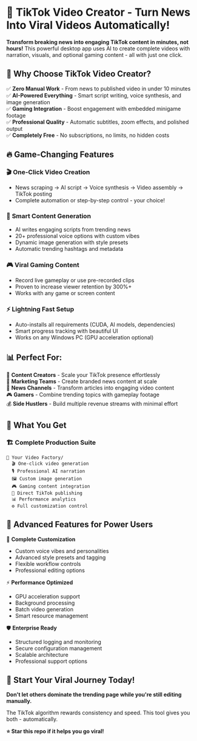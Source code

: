 # 🚀 TikTok Video Creator - Turn News Into Viral Videos Automatically!

**Transform breaking news into engaging TikTok content in minutes, not hours!** This powerful desktop app uses AI to create complete videos with narration, visuals, and optional gaming content - all with just one click.

## 🎯 Why Choose TikTok Video Creator?

✅ **Zero Manual Work** - From news to published video in under 10 minutes  
✅ **AI-Powered Everything** - Smart script writing, voice synthesis, and image generation  
✅ **Gaming Integration** - Boost engagement with embedded minigame footage  
✅ **Professional Quality** - Automatic subtitles, zoom effects, and polished output  
✅ **Completely Free** - No subscriptions, no limits, no hidden costs  

## 🔥 Game-Changing Features

### 🎬 **One-Click Video Creation**
- News scraping → AI script → Voice synthesis → Video assembly → TikTok posting
- Complete automation or step-by-step control - your choice!

### 🎯 **Smart Content Generation**
- AI writes engaging scripts from trending news
- 20+ professional voice options with custom vibes
- Dynamic image generation with style presets
- Automatic trending hashtags and metadata

### 🎮 **Viral Gaming Content**
- Record live gameplay or use pre-recorded clips
- Proven to increase viewer retention by 300%+
- Works with any game or screen content

### ⚡ **Lightning Fast Setup**
- Auto-installs all requirements (CUDA, AI models, dependencies)
- Smart progress tracking with beautiful UI
- Works on any Windows PC (GPU acceleration optional)

## 📊 Perfect For:

🎯 **Content Creators** - Scale your TikTok presence effortlessly  
💼 **Marketing Teams** - Create branded news content at scale  
📰 **News Channels** - Transform articles into engaging video content  
🎮 **Gamers** - Combine trending topics with gameplay footage  
💰 **Side Hustlers** - Build multiple revenue streams with minimal effort  

## 💎 What You Get

### 🏗️ **Complete Production Suite**
```
📂 Your Video Factory/
  🎬 One-click video generation
  🎙️ Professional AI narration  
  🖼️ Custom image generation
  🎮 Gaming content integration
  📱 Direct TikTok publishing
  📊 Performance analytics
  ⚙️ Full customization control
```

## 🔧 Advanced Features for Power Users

🎨 **Complete Customization**
- Custom voice vibes and personalities
- Advanced style presets and tagging
- Flexible workflow controls
- Professional editing options

⚡ **Performance Optimized**
- GPU acceleration support
- Background processing
- Batch video generation
- Smart resource management

🛡️ **Enterprise Ready**
- Structured logging and monitoring
- Secure configuration management
- Scalable architecture
- Professional support options


## 🎯 Start Your Viral Journey Today!

**Don't let others dominate the trending page while you're still editing manually.**

The TikTok algorithm rewards consistency and speed. This tool gives you both - automatically.

**⭐ Star this repo if it helps you go viral!**

